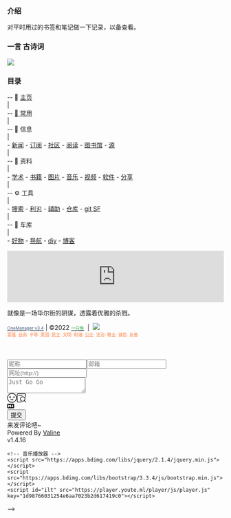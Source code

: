 ### 介绍

对平时用过的书签和笔记做一下记录，以备查看。

<!-- (考虑到`学习`模块属于文档类，故迁移到`notion`中.) -->

<!-- 现在主要使用 Notion，故这里只做基本维护。（2021.3.30） -->

### 一言 古诗词

<div align=left><img src="https://v1.jinrishici.com/all.svg?font-size=20&spacing=4"/></div>

<!-- ![今日诗词](https://v2.jinrishici.com/one.svg) -->

<!-- <img alt="今日诗词" src="https://v2.jinrishici.com/one.svg?font-size=24&spacing=4" style="max-width:100%; display: block; margin: 0 auto;"> -->

### 目录
-- 📑 [主页](/)  
|  
-- [🚩 常用](/site.md)  
|  
-- 📃 信息  
|  
    - [新闻](/信息/news.md)
    - [订阅](/信息/订阅.md)
    - [社区](信息/community.md)
    - [阅读](信息/阅读.md)
    - [图书馆](信息/图书馆.md)
    - [源](信息/源.md)  
|  
-- 📁 资料  
|  
    - [学术](/zy/xs.md)
    - [书籍](/zy/books.md)
    - [图片](/zy/图片.md)
    - [音乐](/zy/音乐.md)
    - [视频](/zy/视频.md)
    - [软件](/zy/软件.md)
    - [分享](/zy/share.md)  
|  
-- ⚙️ 工具  
|  
    - [搜索](/tools/s&d.md)
    - [利刃](tools/利刃.md)
    - [辅助](tools/辅助.md)
    - [仓库](/tools/仓库.md)
    - [git SF](/tools/a2.md)  
|  
-- 🧱 车库  
|  
    - [好物](/tools/好物.md)
    - [导航](/tools/导航.md)
    - [diy](/tools/diy.md)
    - [博客](/车库/博客.md)


<iframe frameborder="0" src="https://scdn.ltyuanfang.cn/shizhong.html" width="100%" height="120px" scrolling="no"></iframe>
<!-- <center>
        <iframe frameborder="0" src="https://scdn.ltyuanfang.cn/shizhong.html" width="100%" height="120px" scrolling="no">
        </iframe>
        <a href="https://music.youte.ml">
        <font face="楷体_GB2312" color="#ffa200" size="1.0">轻谈浅唱 
        <font color="#fcbe72" size="1.5">✦世界 · 你好！</font> </font></a><font face="楷体_GB2312" color="#ffa200" size="1.0"> 
            
            <br>
            <!--新年倒计时-->
            <div class="gn_box"> 
            <h2 style="-webkit-text-stroke: initial !important;">
            <font color="#E80017" style="-webkit-text-stroke: initial !important;">2</font>
            <font color="#D1002E" style="-webkit-text-stroke: initial !important;">0</font>
            <font color="#BA0045" style="-webkit-text-stroke: initial !important;">2</font>
            <font color="#A3005C" style="-webkit-text-stroke: initial !important;">2</font>
            <font color="#8C0073" style="-webkit-text-stroke: initial !important;">年</font>
            <font color="#E80088" style="-webkit-text-stroke: initial !important;"><img src="//poco.4kyu.cc/chinaos.ico"></font>
            <font color="#5E00A1" style="-webkit-text-stroke: initial !important;">新</font>
            <font color="#4700B8" style="-webkit-text-stroke: initial !important;">年</font>
            <font color="#3000CF" style="-webkit-text-stroke: initial !important;">倒</font>
            <font color="#1900E6" style="-webkit-text-stroke: initial !important;">计</font>
            <font color="#0200FD" style="-webkit-text-stroke: initial !important;">时</font>
            </h2><center>
                <div id="CountMsg" class="HotDate">
                    <h2 style="-webkit-text-stroke: initial !important;">
                    <font face="楷体_GB2312" color="#b2da11" size="4.8" style="-webkit-text-stroke: initial !important;">
                    <span id="t_d" style="-webkit-text-stroke: initial !important;">40 天</span>
                    <span id="t_h" style="-webkit-text-stroke: initial !important;">06 时</span>
                    <span id="t_m" style="-webkit-text-stroke: initial !important;">47 分</span>
                    <span id="t_s" style="-webkit-text-stroke: initial !important;">46 秒</span>
                    </font></h2></div></center><font face="楷体_GB2312" color="#b2da11" size="4.8">
                    <script type="text/javascript">function getRTime() {var NowTime =new Date();var EndTime =new Date(parseInt(NowTime.getFullYear()) + 1 +'-02-01 00:00:00');var lefttime =parseInt((EndTime.getTime() - NowTime.getTime()) / 1000);var d =parseInt(lefttime / (24*60*60));var h =parseInt(lefttime / (60 *60) % 24);var m =parseInt(lefttime / 60 % 60);var s =parseInt(lefttime % 60);d =addZero(d);h =addZero(h);m =addZero(m);s =addZero(s);var day =document.getElementById("t_d");if (day !=null) {day.innerHTML =d + " 天";} var hour =document.getElementById("t_h");if (hour !=null) {hour.innerHTML =h + " 时";} var min =document.getElementById("t_m");if (min !=null) {min.innerHTML =m + " 分";} var sec =document.getElementById("t_s");if (sec !=null) {sec.innerHTML =s + " 秒";} } function addZero(i){return i < 10 ?"0" + i:i + "";} setInterval(getRTime,1000);</script>
                    </font>
                    </div>
                    <!--网站网盘目录-->
                        <a href="/">主页</a>|
                        <a href="https://tibi.youte.ml/project">企业项目</a>|
                        <a href="https://alist.youte.ml/">Alsit</a>|
                        <a href="https://one.youte.ml/">OneManager</a>|
                        <a href="https://panl.youte.ml/">PanIndex</a>|
                        <a href="https://yun.youte.ml">资源小站</a>|
                        <a href="https://olist.vercel.app/">One-Vercel</a>|
                        <a href="https://olist.glitch.me/">One-Glitch</a>|
                        <a href="https://o-li.glitch.me/">OneManager</a>|
                        <a href="http://ctlist.youte.ml">CTList</a>|
                        <a href="https://arlist.youte.ml/">ShareList</a>|
                        <a href="https://oelist.youte.ml/">GONEList</a>|
                        <a href="https://ond.youte.ml/l">OneIndexN</a>|

                        <br>
                        <a href="">Heroku/函数部署</a>|
                        <a href="https://ef3015f7fe4a4cddac91bbd298e7694a.apig.ap-southeast-1.huaweicloudapis.com/">华为函数</a>|
                        <a href="https://service-7ckf4l6w-1251814827.gz.apigw.tencentcs.com/">腾讯函数</a>|
                        <a href="https://jpan.herokuapp.com">Heroku-Panlndex</a>|
                        <a href="https://oneyr.herokuapp.com/">Heroku-OneManager</a>|
                        <a href="https://iii.jing207.workers.dev/">Goindex</a>|
                        <a href="https://gdrive.junq207.workers.dev/">GDrive</a>|
                        <a href="https://gdrive.jing207.workers.dev/">GDrive</a>|
                        <br>
                        <!--网站运行时间-->
                        <span id="momk" style="-webkit-text-stroke: initial !important;">本站已运行：
                        <span id="span_dt_dt" style="-webkit-text-stroke: initial !important;">256天17小时12分12秒</span>
                        <script>/*2020/10/20*/function show_date_time(){window.setTimeout("show_date_time()",1e3);var BirthDay=new Date("2021/04/10"),today=new Date,timeold=today.getTime()-BirthDay.getTime(),msPerDay=864e5,e_daysold=timeold/msPerDay,daysold=Math.floor(e_daysold),e_hrsold=24*(e_daysold-daysold),hrsold=Math.floor(e_hrsold),e_minsold=60*(e_hrsold-hrsold), minsold=Math.floor(60*(e_hrsold-hrsold)),seconds=Math.floor(60*(e_minsold-minsold));span_dt_dt.innerHTML=daysold+"天"+hrsold+"小时"+minsold+"分"+seconds+"秒";}show_date_time();</script><style>#momk{animation:change 10s infinite;font-weight:800;}@keyframes change{0%{color:#5cb85c;}25%{color:#556bd8;}50%{color:#e40707;}75%{color:#66e616;}100%{color:#67bd31;}}</style><p style="-webkit-text-stroke: initial !important;"></p>

<!--一言-->                         
<p id="hitokoto" style="-webkit-text-stroke: initial !important;">就像是一场华尔街的阴谋，透露着优雅的杀戮。</p>
<script>
    fetch('https://v1.hitokoto.cn')
        .then(response => response.json())
        .then(data => {
            const hitokoto = document.getElementById('hitokoto')
            hitokoto.innerText = data.hitokoto
        })
        .catch(console.error)
</script>
<!--底部内容-->  
<a href="https://github.com/qkqpttgf/OneManager-php" style="-webkit-text-stroke: initial !important;">
<font color="#41577D" size="1.0" style="-webkit-text-stroke: initial !important;">OneManager v3.4</font></a> | ©2022 
<a href="https://youte.ml" style="-webkit-text-stroke: initial !important;"><font face="楷体_GB2312" color="#259E41" size="1.5" style="-webkit-text-stroke: initial !important;">一只鱼</font></a>
<!--友盟统计-->  
                            &nbsp;|&nbsp;
<script type="text/javascript">document.write(unescape("%3Cspan id='cnzz_stat_icon_1279586967'%3E%3C/span%3E%3Cscript src='https://v1.cnzz.com/z_stat.php%3Fid%3D1279586967%26show%3Dpic1' type='text/javascript'%3E%3C/script%3E"));</script><span id="cnzz_stat_icon_1279586967" style="-webkit-text-stroke: initial !important;"><a href="https://www.cnzz.com/stat/website.php?web_id=1279586967" target="_blank" title="站长统计" style="-webkit-text-stroke: initial !important;"><img border="0" hspace="0" vspace="0" src="https://icon.cnzz.com/img/pic1.gif"></a></span><script src="https://v1.cnzz.com/z_stat.php?id=1279586967&amp;show=pic1" type="text/javascript"></script><script src="https://c.cnzz.com/core.php?web_id=1279586967&amp;show=pic1&amp;t=z" charset="utf-8" type="text/javascript"></script>
                            &nbsp;&nbsp;
<!--底部内容-->                              
<font face="楷体_GB2312" color="#FF7B38" size="0.8" style="-webkit-text-stroke: initial !important;"><br style="-webkit-text-stroke: initial !important;">富强· 自由· 平等· 爱国· 民主· 文明· 和谐· 公正· 法治· 敬业· 诚信· 友善 </font>
<span id="momk" style="color: rgb(255, 0, 0); -webkit-text-stroke: initial !important;"></span>
                            <br style="-webkit-text-stroke: initial !important;"> 
                          <br style="-webkit-text-stroke: initial !important;">
                        <br style="-webkit-text-stroke: initial !important;">
                     <br style="-webkit-text-stroke: initial !important;">
                     
<!--评论留言区-->                     
<script src="//cdn.jsdelivr.net/npm/valine/dist/Valine.min.js"></script>
<div id="vcomments" class=" v" data-class="v" style="-webkit-text-stroke: initial !important;"><div class="vpanel" style="-webkit-text-stroke: initial !important;"><div class="vwrap" style="-webkit-text-stroke: initial !important;"><p class="cancel-reply text-right" style="display: none; -webkit-text-stroke: initial !important;" title="取消回复"><svg class="vicon cancel-reply-btn" viewBox="0 0 1024 1024" version="1.1" xmlns="http://www.w3.org/2000/svg" p-id="4220" width="22" height="22"><path d="M796.454 985H227.545c-50.183 0-97.481-19.662-133.183-55.363-35.7-35.701-55.362-83-55.362-133.183V227.545c0-50.183 19.662-97.481 55.363-133.183 35.701-35.7 83-55.362 133.182-55.362h568.909c50.183 0 97.481 19.662 133.183 55.363 35.701 35.702 55.363 83 55.363 133.183v568.909c0 50.183-19.662 97.481-55.363 133.183S846.637 985 796.454 985zM227.545 91C152.254 91 91 152.254 91 227.545v568.909C91 871.746 152.254 933 227.545 933h568.909C871.746 933 933 871.746 933 796.454V227.545C933 152.254 871.746 91 796.454 91H227.545z" p-id="4221"></path><path d="M568.569 512l170.267-170.267c15.556-15.556 15.556-41.012 0-56.569s-41.012-15.556-56.569 0L512 455.431 341.733 285.165c-15.556-15.556-41.012-15.556-56.569 0s-15.556 41.012 0 56.569L455.431 512 285.165 682.267c-15.556 15.556-15.556 41.012 0 56.569 15.556 15.556 41.012 15.556 56.569 0L512 568.569l170.267 170.267c15.556 15.556 41.012 15.556 56.569 0 15.556-15.556 15.556-41.012 0-56.569L568.569 512z" p-id="4222"></path></svg></p><div class="vheader item3" style="-webkit-text-stroke: initial !important;"><input name="nick" placeholder="昵称" class="vnick vinput" type="text"><input name="mail" placeholder="邮箱" class="vmail vinput" type="email"><input name="link" placeholder="网址(http://)" class="vlink vinput" type="text"></div><div class="vedit" style="-webkit-text-stroke: initial !important;"><textarea id="veditor" class="veditor vinput" placeholder="Just Go Go"></textarea><div class="vrow" style="-webkit-text-stroke: initial !important;"><div class="vcol vcol-60 status-bar" style="-webkit-text-stroke: initial !important;"></div><div class="vcol vcol-40 vctrl text-right" style="-webkit-text-stroke: initial !important;"><span title="表情" class="vicon vemoji-btn" style="-webkit-text-stroke: initial !important;"><svg viewBox="0 0 1024 1024" version="1.1" xmlns="http://www.w3.org/2000/svg" p-id="16172" width="22" height="22"><path d="M512 1024a512 512 0 1 1 512-512 512 512 0 0 1-512 512zM512 56.888889a455.111111 455.111111 0 1 0 455.111111 455.111111 455.111111 455.111111 0 0 0-455.111111-455.111111zM312.888889 512A85.333333 85.333333 0 1 1 398.222222 426.666667 85.333333 85.333333 0 0 1 312.888889 512z" p-id="16173"></path><path d="M512 768A142.222222 142.222222 0 0 1 369.777778 625.777778a28.444444 28.444444 0 0 1 56.888889 0 85.333333 85.333333 0 0 0 170.666666 0 28.444444 28.444444 0 0 1 56.888889 0A142.222222 142.222222 0 0 1 512 768z" p-id="16174"></path><path d="M782.222222 391.964444l-113.777778 59.733334a29.013333 29.013333 0 0 1-38.684444-10.808889 28.444444 28.444444 0 0 1 10.24-38.684445l113.777778-56.888888a28.444444 28.444444 0 0 1 38.684444 10.24 28.444444 28.444444 0 0 1-10.24 36.408888z" p-id="16175"></path><path d="M640.568889 451.697778l113.777778 56.888889a27.875556 27.875556 0 0 0 38.684444-10.24 27.875556 27.875556 0 0 0-10.24-38.684445l-113.777778-56.888889a28.444444 28.444444 0 0 0-38.684444 10.808889 28.444444 28.444444 0 0 0 10.24 38.115556z" p-id="16176"></path></svg></span><span title="预览" class="vicon vpreview-btn" style="-webkit-text-stroke: initial !important;"><svg viewBox="0 0 1024 1024" version="1.1" xmlns="http://www.w3.org/2000/svg" p-id="17688" width="22" height="22"><path d="M502.390154 935.384615a29.538462 29.538462 0 1 1 0 59.076923H141.430154C79.911385 994.461538 29.538462 946.254769 29.538462 886.153846V137.846154C29.538462 77.745231 79.950769 29.538462 141.390769 29.538462h741.218462c61.44 0 111.852308 48.206769 111.852307 108.307692v300.268308a29.538462 29.538462 0 1 1-59.076923 0V137.846154c0-26.899692-23.355077-49.230769-52.775384-49.230769H141.390769c-29.420308 0-52.775385 22.331077-52.775384 49.230769v748.307692c0 26.899692 23.355077 49.230769 52.775384 49.230769h360.999385z" p-id="17689"></path><path d="M196.923077 216.615385m29.538461 0l374.153847 0q29.538462 0 29.538461 29.538461l0 0q0 29.538462-29.538461 29.538462l-374.153847 0q-29.538462 0-29.538461-29.538462l0 0q0-29.538462 29.538461-29.538461Z" p-id="17690"></path><path d="M649.846154 846.769231a216.615385 216.615385 0 1 0 0-433.230769 216.615385 216.615385 0 0 0 0 433.230769z m0 59.076923a275.692308 275.692308 0 1 1 0-551.384616 275.692308 275.692308 0 0 1 0 551.384616z" p-id="17691"></path><path d="M807.398383 829.479768m20.886847-20.886846l0 0q20.886846-20.886846 41.773692 0l125.321079 125.321079q20.886846 20.886846 0 41.773693l0 0q-20.886846 20.886846-41.773693 0l-125.321078-125.321079q-20.886846-20.886846 0-41.773693Z" p-id="17692"></path></svg></span></div></div></div><div class="vrow" style="-webkit-text-stroke: initial !important;"><div class="vcol vcol-30" style="-webkit-text-stroke: initial !important;"><a alt="Markdown is supported" href="https://guides.github.com/features/mastering-markdown/" class="vicon" target="_blank" style="-webkit-text-stroke: initial !important;"><svg class="markdown" viewBox="0 0 16 16" version="1.1" width="16" height="16" aria-hidden="true"><path fill-rule="evenodd" d="M14.85 3H1.15C.52 3 0 3.52 0 4.15v7.69C0 12.48.52 13 1.15 13h13.69c.64 0 1.15-.52 1.15-1.15v-7.7C16 3.52 15.48 3 14.85 3zM9 11H7V8L5.5 9.92 4 8v3H2V5h2l1.5 2L7 5h2v6zm2.99.5L9.5 8H11V5h2v3h1.5l-2.51 3.5z"></path></svg></a></div><div class="vcol vcol-70 text-right" style="-webkit-text-stroke: initial !important;"><button type="button" title="Cmd|Ctrl+Enter" class="vsubmit vbtn">提交</button></div></div><div class="vemojis" style="display: none; -webkit-text-stroke: initial !important;"></div><div class="vinput vpreview" style="display: none; -webkit-text-stroke: initial !important;"></div></div></div><div class="vcount" style="display: none; -webkit-text-stroke: initial !important;"><span class="vnum" style="-webkit-text-stroke: initial !important;">0</span> 评论</div><div class="vload-top text-center" style="display: none; -webkit-text-stroke: initial !important;"><i class="vspinner" style="width: 30px; height: 30px; -webkit-text-stroke: initial !important;"></i></div><div class="vcards" style="-webkit-text-stroke: initial !important;"></div><div class="vload-bottom text-center" style="display: none; -webkit-text-stroke: initial !important;"><i class="vspinner" style="width: 30px; height: 30px; -webkit-text-stroke: initial !important;"></i></div><div class="vempty" style="display: block; -webkit-text-stroke: initial !important;">来发评论吧~</div><div class="vpage txt-center" style="display: none; -webkit-text-stroke: initial !important;"><button type="button" class="vmore vbtn">加载更多...</button></div><div class="vpower txt-right" style="-webkit-text-stroke: initial !important;">Powered By <a href="https://valine.js.org" target="_blank" style="-webkit-text-stroke: initial !important;">Valine</a><br style="-webkit-text-stroke: initial !important;">v1.4.16</div></div>
<script>
    new Valine({
        el: '#vcomments',
        appId: 'j49R6l4J88bdbz0bUTLWAoGL-9Nh9j0Va',
        appKey: 'oD8Gkx6FzCiUOcCntVdV6soo'
    })
</script>
                            
    <!-- 音乐播放器 --> 
    <script src="https://apps.bdimg.com/libs/jquery/2.1.4/jquery.min.js"></script>
    <script src="https://apps.bdimg.com/libs/bootstrap/3.3.4/js/bootstrap.min.js"></script>
    <script id="ilt" src="https://player.youte.ml/player/js/player.js" key="1d98766031254e6aa7023b2d617419c0"></script> 
    
 
</span></font></center> -->
